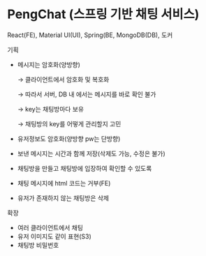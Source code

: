 # PengChat (스프링 기반 채팅 서비스)
React(FE), Material UI(UI), Spring(BE, MongoDB(DB), 도커

기획

- 메시지는 암호화(양방향)

    → 클라이언트에서 암호화 및 복호화

    → 따라서 서버, DB 내 에서는 메시지를 바로 확인 불가

    → key는 채팅방마다 보유 

    → 채팅방의 key를 어떻게 관리할지 고민

- 유저정보도 암호화(양방향 pw는 단방향)
- 보낸 메시지는 시간과 함께 저장(삭제도 가능, 수정은 불가)
- 채팅방을 만들고 채팅방에 입장하여 확인할 수 있도록
- 채팅 메시지에 html 코드는 거부(FE)
- 유저가 존재하지 않는 채팅방은 삭제

확장

- 여러 클라이언트에서 채팅
- 유저 이미지도 같이 표현(S3)
- 채팅방 비밀번호
